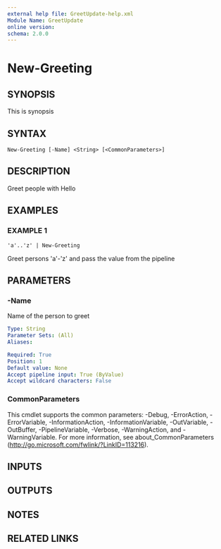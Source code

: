 ```yaml
---
external help file: GreetUpdate-help.xml
Module Name: GreetUpdate
online version:
schema: 2.0.0
---
```


# New-Greeting

## SYNOPSIS
This is synopsis

## SYNTAX

```
New-Greeting [-Name] <String> [<CommonParameters>]
```

## DESCRIPTION
Greet people with Hello

## EXAMPLES

### EXAMPLE 1
```
'a'..'z' | New-Greeting
```

Greet persons 'a'-'z' and pass the value from the pipeline

## PARAMETERS

### -Name
Name of the person to greet

```yaml
Type: String
Parameter Sets: (All)
Aliases:

Required: True
Position: 1
Default value: None
Accept pipeline input: True (ByValue)
Accept wildcard characters: False
```

### CommonParameters
This cmdlet supports the common parameters: -Debug, -ErrorAction, -ErrorVariable, -InformationAction, -InformationVariable, -OutVariable, -OutBuffer, -PipelineVariable, -Verbose, -WarningAction, and -WarningVariable. For more information, see about_CommonParameters (http://go.microsoft.com/fwlink/?LinkID=113216).

## INPUTS

## OUTPUTS

## NOTES

## RELATED LINKS
